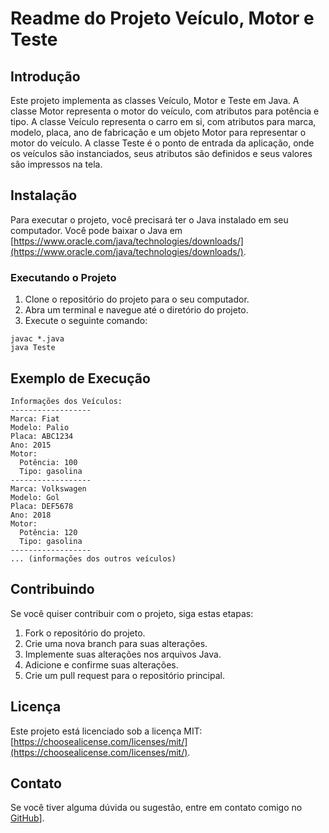 # Readme do Projeto Veículo, Motor e Teste

## Introdução

Este projeto implementa as classes Veículo, Motor e Teste em Java. A classe Motor representa o motor do veículo, com atributos para potência e tipo. A classe Veículo representa o carro em si, com atributos para marca, modelo, placa, ano de fabricação e um objeto Motor para representar o motor do veículo. A classe Teste é o ponto de entrada da aplicação, onde os veículos são instanciados, seus atributos são definidos e seus valores são impressos na tela.

## Instalação

Para executar o projeto, você precisará ter o Java instalado em seu computador. Você pode baixar o Java em [https://www.oracle.com/java/technologies/downloads/](https://www.oracle.com/java/technologies/downloads/).

### Executando o Projeto

1. Clone o repositório do projeto para o seu computador.
2. Abra um terminal e navegue até o diretório do projeto.
3. Execute o seguinte comando:

```
javac *.java
java Teste
```

## Exemplo de Execução

```
Informações dos Veículos:
------------------
Marca: Fiat
Modelo: Palio
Placa: ABC1234
Ano: 2015
Motor:
  Potência: 100
  Tipo: gasolina
------------------
Marca: Volkswagen
Modelo: Gol
Placa: DEF5678
Ano: 2018
Motor:
  Potência: 120
  Tipo: gasolina
------------------
... (informações dos outros veículos)
```

## Contribuindo

Se você quiser contribuir com o projeto, siga estas etapas:

1. Fork o repositório do projeto.
2. Crie uma nova branch para suas alterações.
3. Implemente suas alterações nos arquivos Java.
4. Adicione e confirme suas alterações.
5. Crie um pull request para o repositório principal.

## Licença

Este projeto está licenciado sob a licença MIT: [https://choosealicense.com/licenses/mit/](https://choosealicense.com/licenses/mit/).

## Contato

Se você tiver alguma dúvida ou sugestão, entre em contato comigo no [GitHub](https://github.com/alexandretrieste)].
